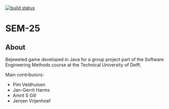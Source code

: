[![build status](https://travis-ci.org/asgill/SEM-25.svg?branch=master)](https://travis-ci.org/asgill/SEM-25)

# SEM-25

About
-----

Bejeweled game developed in Java for a group project part of the Software Engineering Methods course at the Technical University of Delft.

Main contributors:

*	Pim Veldhuisen
*	Jan-Gerrit Harms
*	Amrit S Gill
*	Jeroen Vrijenhoef
